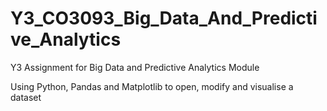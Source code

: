 # Y3_CO3093_Big_Data_And_Predictive_Analytics
Y3 Assignment for Big Data and Predictive Analytics Module

Using Python, Pandas and Matplotlib to open, modify and visualise a dataset
